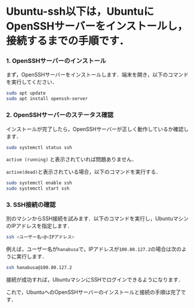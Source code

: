 # Ubuntu-ssh以下は，UbuntuにOpenSSHサーバーをインストールし，接続するまでの手順です．

### 1. OpenSSHサーバーのインストール
まず，OpenSSHサーバーをインストールします．端末を開き，以下のコマンドを実行してください．

```bash
sudo apt update
sudo apt install openssh-server
```

### 2. OpenSSHサーバーのステータス確認
インストールが完了したら，OpenSSHサーバーが正しく動作しているか確認します．

```bash
sudo systemctl status ssh
```

`active (running)` と表示されていれば問題ありません．

`active(dead)`と表示されている場合，以下のコマンドを実行する．

```bash
sudo systemctl enable ssh
sudo systemctl start ssh
```

### 3. SSH接続の確認
別のマシンからSSH接続を試みます．以下のコマンドを実行し，UbuntuマシンのIPアドレスを指定します．

```bash
ssh <ユーザー名>@<IPアドレス>
```

例えば，ユーザー名が`hanabusa`で，IPアドレスが`100.80.127.2`の場合は次のように実行します．

```bash
ssh hanabusa@100.80.127.2
```

接続が成功すれば，UbuntuマシンにSSHでログインできるようになります．

これで，UbuntuへのOpenSSHサーバーのインストールと接続の手順は完了です．
